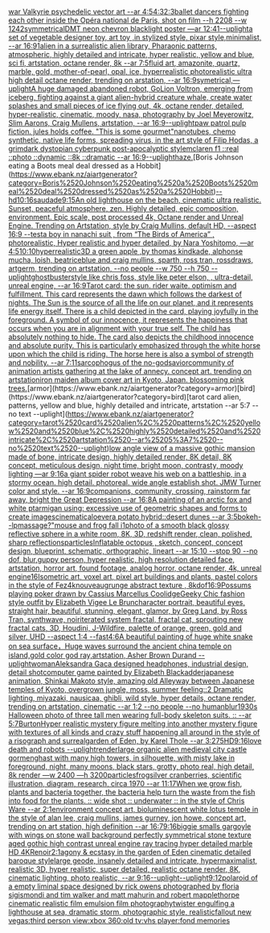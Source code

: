 [war Valkyrie psychedelic vector art --ar 4:5](https://www.ebank.nz/aiartgenerator?category=war%2520Valkyrie%2520psychedelic%2520vector%2520art%2520--ar%25204%3A5)[4:3](https://www.ebank.nz/aiartgenerator?category=4%3A3)[2:3](https://www.ebank.nz/aiartgenerator?category=2%3A3)[ballet dancers fighting each other inside the Opéra national de Paris, shot on film --h 2208 --w 1242](https://www.ebank.nz/aiartgenerator?category=ballet%2520dancers%2520fighting%2520each%2520other%2520inside%2520the%2520Op%C3%A9ra%2520national%2520de%2520Paris%2C%2520shot%2520on%2520film%2520--h%25202208%2520--w%25201242)[symmetrical](https://www.ebank.nz/aiartgenerator?category=symmetrical)[DMT neon chevron blacklight poster —ar 12:41](https://www.ebank.nz/aiartgenerator?category=DMT%2520neon%2520chevron%2520blacklight%2520poster%2520%E2%80%94ar%252012%3A41)[--uplight](https://www.ebank.nz/aiartgenerator?category=--uplight)[a set of vegetable designer toy, art toy ,in stylized style, pixar style,minimalist, --ar 16:9](https://www.ebank.nz/aiartgenerator?category=a%2520set%2520of%2520vegetable%2520designer%2520toy%2C%2520art%2520toy%2520%2Cin%2520stylized%2520style%2C%2520pixar%2520style%2Cminimalist%2C%2520--ar%252016%3A9)[1](https://www.ebank.nz/aiartgenerator?category=1)[alien in a surrealistic alien library, Pharaonic patterns, atmospheric, highly detailed and intricate, hyper realistic, yellow and blue, sci fi, artstation, octane render, 8k --ar 7:5](https://www.ebank.nz/aiartgenerator?category=alien%2520in%2520a%2520surrealistic%2520alien%2520library%2C%2520Pharaonic%2520patterns%2C%2520atmospheric%2C%2520highly%2520detailed%2520and%2520intricate%2C%2520hyper%2520realistic%2C%2520yellow%2520and%2520blue%2C%2520sci%2520fi%2C%2520artstation%2C%2520octane%2520render%2C%25208k%2520--ar%25207%3A5)[fluid art, amazonite, quartz, marble, gold, mother-of-pearl, opal, ice, hyperrealistic photorealistic ultra high detail octane render, trending on arstation, --ar 16:9](https://www.ebank.nz/aiartgenerator?category=fluid%2520art%2C%2520amazonite%2C%2520quartz%2C%2520marble%2C%2520gold%2C%2520mother-of-pearl%2C%2520opal%2C%2520ice%2C%2520hyperrealistic%2520photorealistic%2520ultra%2520high%2520detail%2520octane%2520render%2C%2520trending%2520on%2520arstation%2C%2520--ar%252016%3A9)[symetrical,](https://www.ebank.nz/aiartgenerator?category=symetrical%2C)[—uplight](https://www.ebank.nz/aiartgenerator?category=%E2%80%94uplight)[A huge damaged abandoned robot, GoLion Voltron, emerging from iceberg, fighting against a giant alien-hybrid creature whale, create water splashes and small pieces of ice flying out, 4k, octane render, detailed, hyper-realistic, cinematic, moody, nasa, photography by Joel Meyerowitz, Slim Aarons, Craig Mullens, artstation, --ar 16:9](https://www.ebank.nz/aiartgenerator?category=A%2520huge%2520damaged%2520abandoned%2520robot%2C%2520GoLion%2520Voltron%2C%2520emerging%2520from%2520iceberg%2C%2520fighting%2520against%2520a%2520giant%2520alien-hybrid%2520creature%2520whale%2C%2520create%2520water%2520splashes%2520and%2520small%2520pieces%2520of%2520ice%2520flying%2520out%2C%25204k%2C%2520octane%2520render%2C%2520detailed%2C%2520hyper-realistic%2C%2520cinematic%2C%2520moody%2C%2520nasa%2C%2520photography%2520by%2520Joel%2520Meyerowitz%2C%2520Slim%2520Aarons%2C%2520Craig%2520Mullens%2C%2520artstation%2C%2520--ar%252016%3A9)[--uplight](https://www.ebank.nz/aiartgenerator?category=--uplight)[paw patrol pulp fiction. jules holds coffee. "This is some gourmet"](https://www.ebank.nz/aiartgenerator?category=paw%2520patrol%2520pulp%2520fiction.%2520jules%2520holds%2520coffee.%2520%22This%2520is%2520some%2520gourmet%22)[nanotubes, chemo synthetic, native life forms, spreading virus, in the art style of Filip Hodas, a grimdark dystopian cyberpunk post-apocalyptic style](https://www.ebank.nz/aiartgenerator?category=nanotubes%2C%2520chemo%2520synthetic%2C%2520native%2520life%2520forms%2C%2520spreading%2520virus%2C%2520in%2520the%2520art%2520style%2520of%2520Filip%2520Hodas%2C%2520a%2520grimdark%2520dystopian%2520cyberpunk%2520post-apocalyptic%2520style)[mclaren f1 ::real ::photo ::dynamic ::8k ::dramatic --ar 16:9](https://www.ebank.nz/aiartgenerator?category=mclaren%2520f1%2520%3A%3Areal%2520%3A%3Aphoto%2520%3A%3Adynamic%2520%3A%3A8k%2520%3A%3Adramatic%2520--ar%252016%3A9)[--uplight](https://www.ebank.nz/aiartgenerator?category=--uplight)[haze.](https://www.ebank.nz/aiartgenerator?category=haze.)[Boris Johnson eating a Boots meal deal dressed as a Hobbit](https://www.ebank.nz/aiartgenerator?category=Boris%2520Johnson%2520eating%2520a%2520Boots%2520meal%2520deal%2520dressed%2520as%2520a%2520Hobbit)[--hd](https://www.ebank.nz/aiartgenerator?category=--hd)[10:16](https://www.ebank.nz/aiartgenerator?category=10%3A16)[saudade](https://www.ebank.nz/aiartgenerator?category=saudade)[9:15](https://www.ebank.nz/aiartgenerator?category=9%3A15)[An old lighthouse on the beach, cinematic ultra realistic. Sunset, peaceful atmosphere, zen. Highly detailed, epic composition, environment. Epic scale, post processed 4k, Octane render and Unreal Engine. Trending on Artstation, style by Craig Mullins, default HD, --aspect 16:9 --test](https://www.ebank.nz/aiartgenerator?category=An%2520old%2520lighthouse%2520on%2520the%2520beach%2C%2520cinematic%2520ultra%2520realistic.%2520Sunset%2C%2520peaceful%2520atmosphere%2C%2520zen.%2520Highly%2520detailed%2C%2520epic%2520composition%2C%2520environment.%2520Epic%2520scale%2C%2520post%2520processed%25204k%2C%2520Octane%2520render%2520and%2520Unreal%2520Engine.%2520Trending%2520on%2520Artstation%2C%2520style%2520by%2520Craig%2520Mullins%2C%2520default%2520HD%2C%2520--aspect%252016%3A9%2520--test)[a boy in nanachi suit , from “The Birds of America” , photorealistic, Hyper realistic and hyper detailed, by  Nara Yoshitomo, —ar 4:5](https://www.ebank.nz/aiartgenerator?category=a%2520boy%2520in%2520nanachi%2520suit%2520%2C%2520from%2520%E2%80%9CThe%2520Birds%2520of%2520America%E2%80%9D%2520%2C%2520photorealistic%2C%2520Hyper%2520realistic%2520and%2520hyper%2520detailed%2C%2520by%2520%2520Nara%2520Yoshitomo%2C%2520%E2%80%94ar%25204%3A5)[10:10](https://www.ebank.nz/aiartgenerator?category=10%3A10)[hyperrealistic](https://www.ebank.nz/aiartgenerator?category=hyperrealistic)[3D a green apple ,by thomas kindkade, alphonse mucha, loish, beatriceblue and craig mullins, sparth, ross tran, rossdraws, artgerm, trending on artstation, --no people --w 750 --h 750 --uplight](https://www.ebank.nz/aiartgenerator?category=3D%2520a%2520green%2520apple%2520%2Cby%2520thomas%2520kindkade%2C%2520alphonse%2520mucha%2C%2520loish%2C%2520beatriceblue%2520and%2520craig%2520mullins%2C%2520sparth%2C%2520ross%2520tran%2C%2520rossdraws%2C%2520artgerm%2C%2520trending%2520on%2520artstation%2C%2520--no%2520people%2520--w%2520750%2520--h%2520750%2520--uplight)[ghostbuster](https://www.ebank.nz/aiartgenerator?category=ghostbuster)[style like chris foss, style like peter elson, , ultra-detail, unreal engine, --ar 16:9](https://www.ebank.nz/aiartgenerator?category=style%2520like%2520chris%2520foss%2C%2520style%2520like%2520peter%2520elson%2C%2520%2C%2520ultra-detail%2C%2520unreal%2520engine%2C%2520--ar%252016%3A9)[Tarot card: the sun. rider waite. optimism and fulfillment. This card represents the dawn which follows the darkest of nights. The Sun is the source of all the life on our planet, and it represents life energy itself. There is a child depicted in the card, playing joyfully in the foreground. A symbol of our innocence, it represents the happiness that occurs when you are in alignment with your true self. The child has absolutely nothing to hide. The card also depicts the childhood innocence and absolute purity. This is particularly emphasized through the white horse upon which the child is riding. The horse here is also a symbol of strength and nobility. --ar 7:11](https://www.ebank.nz/aiartgenerator?category=Tarot%2520card%3A%2520the%2520sun.%2520rider%2520waite.%2520optimism%2520and%2520fulfillment.%2520This%2520card%2520represents%2520the%2520dawn%2520which%2520follows%2520the%2520darkest%2520of%2520nights.%2520The%2520Sun%2520is%2520the%2520source%2520of%2520all%2520the%2520life%2520on%2520our%2520planet%2C%2520and%2520it%2520represents%2520life%2520energy%2520itself.%2520There%2520is%2520a%2520child%2520depicted%2520in%2520the%2520card%2C%2520playing%2520joyfully%2520in%2520the%2520foreground.%2520A%2520symbol%2520of%2520our%2520innocence%2C%2520it%2520represents%2520the%2520happiness%2520that%2520occurs%2520when%2520you%2520are%2520in%2520alignment%2520with%2520your%2520true%2520self.%2520The%2520child%2520has%2520absolutely%2520nothing%2520to%2520hide.%2520The%2520card%2520also%2520depicts%2520the%2520childhood%2520innocence%2520and%2520absolute%2520purity.%2520This%2520is%2520particularly%2520emphasized%2520through%2520the%2520white%2520horse%2520upon%2520which%2520the%2520child%2520is%2520riding.%2520The%2520horse%2520here%2520is%2520also%2520a%2520symbol%2520of%2520strength%2520and%2520nobility.%2520--ar%25207%3A11)[sarcophogus of the no-god](https://www.ebank.nz/aiartgenerator?category=sarcophogus%2520of%2520the%2520no-god)[savior](https://www.ebank.nz/aiartgenerator?category=savior)[community of animation artists gathering at the lake of annecy. concept art. trending on artstation](https://www.ebank.nz/aiartgenerator?category=community%2520of%2520animation%2520artists%2520gathering%2520at%2520the%2520lake%2520of%2520annecy.%2520concept%2520art.%2520trending%2520on%2520artstation)[iron maiden album cover art in Kyoto, Japan. blossoming pink trees.](https://www.ebank.nz/aiartgenerator?category=iron%2520maiden%2520album%2520cover%2520art%2520in%2520Kyoto%2C%2520Japan.%2520blossoming%2520pink%2520trees.)[armor](https://www.ebank.nz/aiartgenerator?category=armor)[bird](https://www.ebank.nz/aiartgenerator?category=bird)[tarot card alien, patterns, yellow and blue, highly detailed and intricate, artstation --ar 5:7 --no text --uplight](https://www.ebank.nz/aiartgenerator?category=tarot%2520card%2520alien%2C%2520patterns%2C%2520yellow%2520and%2520blue%2C%2520highly%2520detailed%2520and%2520intricate%2C%2520artstation%2520--ar%25205%3A7%2520--no%2520text%2520--uplight)[low angle view of a massive gothic mansion made of bone, intricate design, highly detailed render, 8K detail, 8K concept, meticulous design, night time, bright moon, contrasty, moody lighting —ar 9:16](https://www.ebank.nz/aiartgenerator?category=low%2520angle%2520view%2520of%2520a%2520massive%2520gothic%2520mansion%2520made%2520of%2520bone%2C%2520intricate%2520design%2C%2520highly%2520detailed%2520render%2C%25208K%2520detail%2C%25208K%2520concept%2C%2520meticulous%2520design%2C%2520night%2520time%2C%2520bright%2520moon%2C%2520contrasty%2C%2520moody%2520lighting%2520%E2%80%94ar%25209%3A16)[a giant spider robot weave his web on a battleship, in a stormy ocean. high detail. photoreal. wide angle establish shot. JMW Turner color and style. --ar 16:9](https://www.ebank.nz/aiartgenerator?category=a%2520giant%2520spider%2520robot%2520weave%2520his%2520web%2520on%2520a%2520battleship%2C%2520in%2520a%2520stormy%2520ocean.%2520high%2520detail.%2520photoreal.%2520wide%2520angle%2520establish%2520shot.%2520JMW%2520Turner%2520color%2520and%2520style.%2520--ar%252016%3A9)[companions, community, crossing, rainstorm far away, bright the Great Depression --ar 16:8](https://www.ebank.nz/aiartgenerator?category=companions%2C%2520community%2C%2520crossing%2C%2520rainstorm%2520far%2520away%2C%2520bright%2520the%2520Great%2520Depression%2520--ar%252016%3A8)[A painting of an arctic fox and white ptarmigan using: excessive use of geometric shapes and forms to create images](https://www.ebank.nz/aiartgenerator?category=A%2520painting%2520of%2520an%2520arctic%2520fox%2520and%2520white%2520ptarmigan%2520using%3A%2520excessive%2520use%2520of%2520geometric%2520shapes%2520and%2520forms%2520to%2520create%2520images)[cinematic](https://www.ebank.nz/aiartgenerator?category=cinematic)[aloevera potato hybrid::desert dunes --ar 3:5](https://www.ebank.nz/aiartgenerator?category=aloevera%2520potato%2520hybrid%3A%3Adesert%2520dunes%2520--ar%25203%3A5)[bokeh](https://www.ebank.nz/aiartgenerator?category=bokeh)[--lp](https://www.ebank.nz/aiartgenerator?category=--lp)[massage?"](https://www.ebank.nz/aiartgenerator?category=massage%3F%22)[mouse and frog fall i](https://www.ebank.nz/aiartgenerator?category=mouse%2520and%2520frog%2520fall%2520i)[1](https://www.ebank.nz/aiartgenerator?category=1)[photo of a smooth black glossy reflective sphere in a white room, 8K, 3D, redshift render, clean, polished, sharp reflections](https://www.ebank.nz/aiartgenerator?category=photo%2520of%2520a%2520smooth%2520black%2520glossy%2520reflective%2520sphere%2520in%2520a%2520white%2520room%2C%25208K%2C%25203D%2C%2520redshift%2520render%2C%2520clean%2C%2520polished%2C%2520sharp%2520reflections)[particles](https://www.ebank.nz/aiartgenerator?category=particles)[Inflatable octopus , sketch, concept, concept design, blueprint, schematic, orthographic, lineart --ar 15:10 --stop 90 --no dof, blur,](https://www.ebank.nz/aiartgenerator?category=Inflatable%2520octopus%2520%2C%2520sketch%2C%2520concept%2C%2520concept%2520design%2C%2520blueprint%2C%2520schematic%2C%2520orthographic%2C%2520lineart%2520--ar%252015%3A10%2520--stop%252090%2520--no%2520dof%2C%2520blur%2C)[guppy person, hyper realistic, high resolution detailed face, artstation, horror art, found footage, analog horror, octane render, 4k, unreal engine](https://www.ebank.nz/aiartgenerator?category=guppy%2520person%2C%2520hyper%2520realistic%2C%2520high%2520resolution%2520detailed%2520face%2C%2520artstation%2C%2520horror%2520art%2C%2520found%2520footage%2C%2520analog%2520horror%2C%2520octane%2520render%2C%25204k%2C%2520unreal%2520engine)[16](https://www.ebank.nz/aiartgenerator?category=16)[Isometric art, voxel art, pixel art buildings and plants, pastel colors in the style of Fez](https://www.ebank.nz/aiartgenerator?category=Isometric%2520art%2C%2520voxel%2520art%2C%2520pixel%2520art%2520buildings%2520and%2520plants%2C%2520pastel%2520colors%2520in%2520the%2520style%2520of%2520Fez)[4k](https://www.ebank.nz/aiartgenerator?category=4k)[nouveau](https://www.ebank.nz/aiartgenerator?category=nouveau)[grunge abstract texture , 8k](https://www.ebank.nz/aiartgenerator?category=grunge%2520abstract%2520texture%2520%2C%25208k)[dof](https://www.ebank.nz/aiartgenerator?category=dof)[16:9](https://www.ebank.nz/aiartgenerator?category=16%3A9)[Possums playing poker drawn by Cassius Marcellus Coolidge](https://www.ebank.nz/aiartgenerator?category=Possums%2520playing%2520poker%2520drawn%2520by%2520Cassius%2520Marcellus%2520Coolidge)[Geeky Chic fashion style outfit by Elizabeth Vigee Le Brun](https://www.ebank.nz/aiartgenerator?category=Geeky%2520Chic%2520fashion%2520style%2520outfit%2520by%2520Elizabeth%2520Vigee%2520Le%2520Brun)[character portrait, beautiful eyes, straight hair, beautiful, stunning, elegant, glamor, by Greg Land, by Ross Tran, synthwave, noir](https://www.ebank.nz/aiartgenerator?category=character%2520portrait%2C%2520beautiful%2520eyes%2C%2520straight%2520hair%2C%2520beautiful%2C%2520stunning%2C%2520elegant%2C%2520glamor%2C%2520by%2520Greg%2520Land%2C%2520by%2520Ross%2520Tran%2C%2520synthwave%2C%2520noir)[iterated system fractal, fractal cat, sprouting new fractal cats, 3D, Houdini, J-Wildfire, palette of orange, green, gold and silver, UHD --aspect 1:4 --fast](https://www.ebank.nz/aiartgenerator?category=iterated%2520system%2520fractal%2C%2520fractal%2520cat%2C%2520sprouting%2520new%2520fractal%2520cats%2C%25203D%2C%2520Houdini%2C%2520J-Wildfire%2C%2520palette%2520of%2520orange%2C%2520green%2C%2520gold%2520and%2520silver%2C%2520UHD%2520--aspect%25201%3A4%2520--fast)[4:6](https://www.ebank.nz/aiartgenerator?category=4%3A6)[A beautiful painting of huge white snake on sea surface，Huge waves surround the ancient china temple on island,gold color god ray,artstation, Asher Brown Durand --uplight](https://www.ebank.nz/aiartgenerator?category=A%2520beautiful%2520painting%2520of%2520huge%2520white%2520snake%2520on%2520sea%2520surface%EF%BC%8CHuge%2520waves%2520surround%2520the%2520ancient%2520china%2520temple%2520on%2520island%2Cgold%2520color%2520god%2520ray%2Cartstation%2C%2520Asher%2520Brown%2520Durand%2520--uplight)[woman](https://www.ebank.nz/aiartgenerator?category=woman)[Aleksandra Gaca designed headphones, industrial design, detail shot](https://www.ebank.nz/aiartgenerator?category=Aleksandra%2520Gaca%2520designed%2520headphones%2C%2520industrial%2520design%2C%2520detail%2520shot)[computer game painted by Elizabeth Blackadder](https://www.ebank.nz/aiartgenerator?category=computer%2520game%2520painted%2520by%2520Elizabeth%2520Blackadder)[japanese animation, Shinkai Makoto style, amazing old Alleyway between Japanese temples of Kyoto, overgrown jungle, moss, summer feeling::2 Dramatic lighting,  miyazaki, nausicaa, ghibli, wild style, hyper details, octane render, trending on artstation, cinematic --ar 1:2 --no people --no human](https://www.ebank.nz/aiartgenerator?category=japanese%2520animation%2C%2520Shinkai%2520Makoto%2520style%2C%2520amazing%2520old%2520Alleyway%2520between%2520Japanese%2520temples%2520of%2520Kyoto%2C%2520overgrown%2520jungle%2C%2520moss%2C%2520summer%2520feeling%3A%3A2%2520Dramatic%2520lighting%2C%2520%2520miyazaki%2C%2520nausicaa%2C%2520ghibli%2C%2520wild%2520style%2C%2520hyper%2520details%2C%2520octane%2520render%2C%2520trending%2520on%2520artstation%2C%2520cinematic%2520--ar%25201%3A2%2520--no%2520people%2520--no%2520human)[blur](https://www.ebank.nz/aiartgenerator?category=blur)[1930s Halloween photo of three tall men wearing full-body skeleton suits. :: --ar 5:7](https://www.ebank.nz/aiartgenerator?category=1930s%2520Halloween%2520photo%2520of%2520three%2520tall%2520men%2520wearing%2520full-body%2520skeleton%2520suits.%2520%3A%3A%2520--ar%25205%3A7)[Burton](https://www.ebank.nz/aiartgenerator?category=Burton)[Hyper realistic mystery figure melting into another mystery figure with textures of all kinds and crazy  stuff happening all around in the style of a risograph and surreal](https://www.ebank.nz/aiartgenerator?category=Hyper%2520realistic%2520mystery%2520figure%2520melting%2520into%2520another%2520mystery%2520figure%2520with%2520textures%2520of%2520all%2520kinds%2520and%2520crazy%2520%2520stuff%2520happening%2520all%2520around%2520in%2520the%2520style%2520of%2520a%2520risograph%2520and%2520surreal)[garden of Eden, by Karel Thole --ar 3:2](https://www.ebank.nz/aiartgenerator?category=garden%2520of%2520Eden%2C%2520by%2520Karel%2520Thole%2520--ar%25203%3A2)[75](https://www.ebank.nz/aiartgenerator?category=75)[HD](https://www.ebank.nz/aiartgenerator?category=HD)[9:16](https://www.ebank.nz/aiartgenerator?category=9%3A16)[love death and robots --uplight](https://www.ebank.nz/aiartgenerator?category=love%2520death%2520and%2520robots%2520--uplight)[render](https://www.ebank.nz/aiartgenerator?category=render)[large organic alien medieval city castle gormenghast with many high towers, in silhouette, with misty lake in foreground, night, many moons, black stars, grotty, photo real, high detail, 8k render —w 2400 —h 3200](https://www.ebank.nz/aiartgenerator?category=large%2520organic%2520alien%2520medieval%2520city%2520castle%2520gormenghast%2520with%2520many%2520high%2520towers%2C%2520in%2520silhouette%2C%2520with%2520misty%2520lake%2520in%2520foreground%2C%2520night%2C%2520many%2520moons%2C%2520black%2520stars%2C%2520grotty%2C%2520photo%2520real%2C%2520high%2520detail%2C%25208k%2520render%2520%E2%80%94w%25202400%2520%E2%80%94h%25203200)[particles](https://www.ebank.nz/aiartgenerator?category=particles)[frog](https://www.ebank.nz/aiartgenerator?category=frog)[silver cranberries, scientific illustration, diagram, research, circa 1970 --ar 11:17](https://www.ebank.nz/aiartgenerator?category=silver%2520cranberries%2C%2520scientific%2520illustration%2C%2520diagram%2C%2520research%2C%2520circa%25201970%2520--ar%252011%3A17)[When we grow fish, plants and bacteria together, the bacteria help turn the waste from the fish into food for the plants. :: wide shot :: underwater :: in the style of Chris Ware --ar 2:1](https://www.ebank.nz/aiartgenerator?category=When%2520we%2520grow%2520fish%2C%2520plants%2520and%2520bacteria%2520together%2C%2520the%2520bacteria%2520help%2520turn%2520the%2520waste%2520from%2520the%2520fish%2520into%2520food%2520for%2520the%2520plants.%2520%3A%3A%2520wide%2520shot%2520%3A%3A%2520underwater%2520%3A%3A%2520in%2520the%2520style%2520of%2520Chris%2520Ware%2520--ar%25202%3A1)[environment concept art, bioluminescent white lotus temple in the style of alan lee, craig mullins, james gurney, jon howe,  concept art, trending on art station, high definition --ar 16:7](https://www.ebank.nz/aiartgenerator?category=environment%2520concept%2520art%2C%2520bioluminescent%2520white%2520lotus%2520temple%2520in%2520the%2520style%2520of%2520alan%2520lee%2C%2520craig%2520mullins%2C%2520james%2520gurney%2C%2520jon%2520howe%2C%2520%2520concept%2520art%2C%2520trending%2520on%2520art%2520station%2C%2520high%2520definition%2520--ar%252016%3A7)[9:16](https://www.ebank.nz/aiartgenerator?category=9%3A16)[biggie smalls gargoyle with wings on stone wall background perfectly symmetrical stone texture aged gothic high contrast unreal engine ray tracing hyper detailed marble HD 4K](https://www.ebank.nz/aiartgenerator?category=biggie%2520smalls%2520gargoyle%2520with%2520wings%2520on%2520stone%2520wall%2520background%2520perfectly%2520symmetrical%2520stone%2520texture%2520aged%2520gothic%2520high%2520contrast%2520unreal%2520engine%2520ray%2520tracing%2520hyper%2520detailed%2520marble%2520HD%25204K)[Renoir](https://www.ebank.nz/aiartgenerator?category=Renoir)[2:1](https://www.ebank.nz/aiartgenerator?category=2%3A1)[agony & ecstasy in the garden of Eden cinematic detailed baroque style](https://www.ebank.nz/aiartgenerator?category=agony%2520%26%2520ecstasy%2520in%2520the%2520garden%2520of%2520Eden%2520cinematic%2520detailed%2520baroque%2520style)[large geode, insanely detailed and intricate, hypermaximalist, realistic 3D, hyper realistic, super detailed, realistic octane render, 8K, cinematic lighting, photo realistic,  --ar 9:16](https://www.ebank.nz/aiartgenerator?category=large%2520geode%2C%2520insanely%2520detailed%2520and%2520intricate%2C%2520hypermaximalist%2C%2520realistic%25203D%2C%2520hyper%2520realistic%2C%2520super%2520detailed%2C%2520realistic%2520octane%2520render%2C%25208K%2C%2520cinematic%2520lighting%2C%2520photo%2520realistic%2C%2520%2520--ar%25209%3A16)[--uplight](https://www.ebank.nz/aiartgenerator?category=--uplight)[--uplight](https://www.ebank.nz/aiartgenerator?category=--uplight)[9:12](https://www.ebank.nz/aiartgenerator?category=9%3A12)[polaroid of a empty liminal space designed by rick owens photographed by floria sigismondi and tim walker  and matt mahurin and robert mapplethorpe cinematic realistic film emulsion film photography](https://www.ebank.nz/aiartgenerator?category=polaroid%2520of%2520a%2520empty%2520liminal%2520space%2520designed%2520by%2520rick%2520owens%2520photographed%2520by%2520floria%2520sigismondi%2520and%2520tim%2520walker%2520%2520and%2520matt%2520mahurin%2520and%2520robert%2520mapplethorpe%2520cinematic%2520realistic%2520film%2520emulsion%2520film%2520photography)[twister engulfing a lighthouse at sea, dramatic storm, photographic style, realistic](https://www.ebank.nz/aiartgenerator?category=twister%2520engulfing%2520a%2520lighthouse%2520at%2520sea%2C%2520dramatic%2520storm%2C%2520photographic%2520style%2C%2520realistic)[fallout new vegas:third person view:xbox 360:old tv:vhs player:fond memories](https://www.ebank.nz/aiartgenerator?category=fallout%2520new%2520vegas%3Athird%2520person%2520view%3Axbox%2520360%3Aold%2520tv%3Avhs%2520player%3Afond%2520memories)